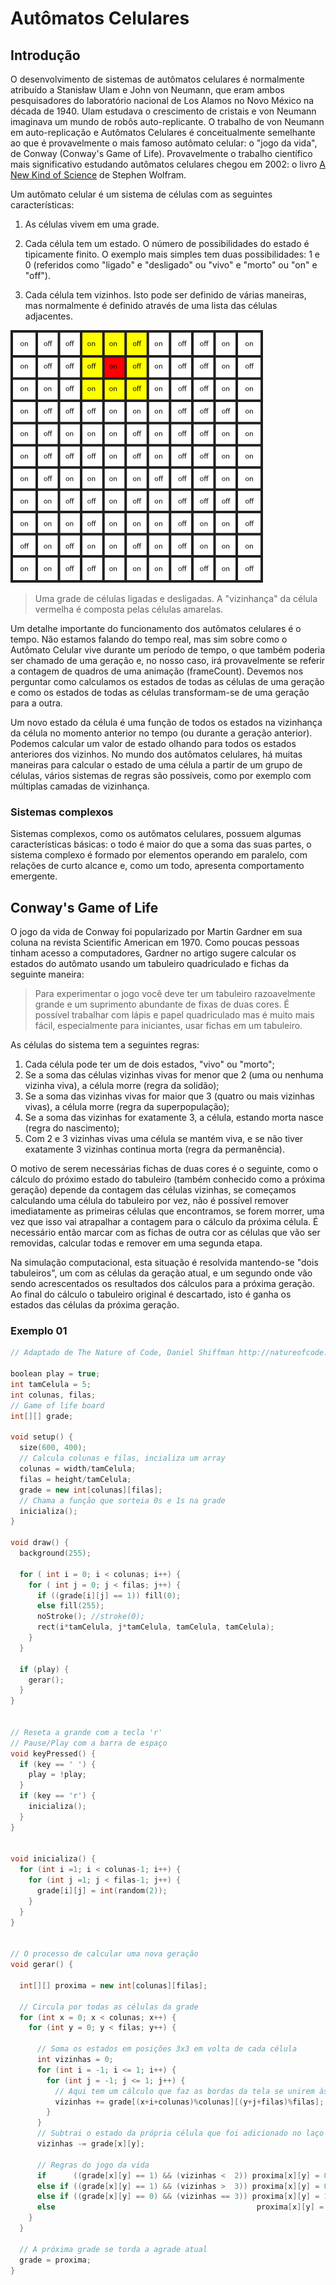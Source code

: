 # Autômatos Celulares

## Introdução

O desenvolvimento de sistemas de autômatos celulares é normalmente atribuído a Stanisław Ulam e John von Neumann, que eram ambos pesquisadores do laboratório nacional de Los Alamos no Novo México na década de 1940. Ulam estudava o crescimento de cristais e von Neumann imaginava um mundo de robôs auto-replicante. O trabalho de von Neumann em auto-replicação e Autômatos Celulares é conceitualmente semelhante ao que é provavelmente o mais famoso autômato celular: o "jogo da vida", de Conway (Conway's Game of Life). Provavelmente o trabalho científico mais significativo estudando autômatos celulares chegou em 2002: o livro [A New Kind of Science](http://www.wolframscience.com/nksonline/toc.html) de Stephen Wolfram.

Um autômato celular é um sistema de células com as seguintes características:

1. As células vivem em uma grade.

2. Cada célula tem um estado. O número de possibilidades do estado é tipicamente finito. O exemplo mais simples tem duas possibilidades: 1 e 0 (referidos como "ligado" e "desligado" ou "vivo" e "morto" ou "on" e "off").

3. Cada célula tem vizinhos. Isto pode ser definido de várias maneiras, mas normalmente é definido através de uma lista das células adjacentes.

![grade](https://github.com/arteprog/quatro-encontros/blob/master/assets/grade.png?raw=true)

> Uma grade de células ligadas e desligadas. A "vizinhança" da célula vermelha é composta pelas células amarelas.

Um detalhe importante do funcionamento dos autômatos celulares é o tempo. Não estamos falando do tempo real, mas sim sobre como o Autômato Celular vive durante um período de tempo, o que também poderia ser chamado de uma geração e, no nosso caso, irá provavelmente se referir a contagem de quadros de uma animação (frameCount). Devemos nos perguntar como calculamos os estados de todas as células de uma geração e como os estados de todas as células transformam-se de uma geração para a outra.

Um novo estado da célula é uma função de todos os estados na vizinhança da célula no momento anterior no tempo (ou durante a geração anterior). Podemos calcular um valor de estado olhando para todos os estados anteriores dos vizinhos.
No mundo dos autômatos celulares, há muitas maneiras para calcular o estado de uma célula a partir de um grupo de células, vários sistemas de regras são possíveis, como por exemplo com múltiplas camadas de vizinhança.

### Sistemas complexos

Sistemas complexos, como os autômatos celulares, possuem algumas características básicas: o todo é maior do que a soma das suas partes, o sistema complexo é formado por elementos operando em paralelo, com relações de curto alcance e, como um todo, apresenta comportamento emergente.

## Conway's Game of Life

O jogo da vida de Conway foi popularizado por Martin Gardner em sua coluna na revista Scientific American em 1970. Como poucas pessoas tinham acesso a computadores, Gardner no artigo sugere calcular os estados do autômato usando um tabuleiro quadriculado e fichas da seguinte maneira:
> Para experimentar o jogo você deve ter um tabuleiro razoavelmente grande e um suprimento abundante de fixas de duas cores. É possível trabalhar com lápis e papel quadriculado mas é muito mais fácil, especialmente para iniciantes, usar fichas em um tabuleiro.

As células do sistema tem a seguintes regras: 
1. Cada célula pode ter um de dois estados, "vivo" ou "morto";
2. Se a soma das células vizinhas vivas for menor que 2 (uma ou nenhuma vizinha viva), a célula morre (regra da solidão);
3. Se a soma das vizinhas vivas for maior que 3 (quatro ou mais vizinhas vivas), a célula morre (regra da superpopulação);
4. Se a soma das vizinhas for exatamente 3, a célula, estando morta nasce (regra do nascimento);
5. Com 2 e  3 vizinhas vivas uma célula se mantém viva, e se não tiver exatamente 3 vizinhas continua morta (regra da permanência).

O motivo de serem necessárias fichas de duas cores é o seguinte, como o cálculo do próximo estado do tabuleiro (também conhecido como a próxima geração) depende da contagem das células vizinhas, se começamos calculando uma célula do tabuleiro por vez, não é possível remover imediatamente as primeiras células que encontramos, se forem morrer, uma vez que isso vai atrapalhar a contagem para o cálculo da próxima célula. É necessário então marcar com as fichas de outra cor as células que vão ser removidas, calcular todas e remover em uma segunda etapa.

Na simulação computacional, esta situação é resolvida mantendo-se "dois tabuleiros", um com as células da geração atual, e um segundo onde vão sendo acrescentados os resultados dos cálculos para a próxima geração. Ao final do cálculo o tabuleiro original é descartado, isto é ganha os estados  das células da próxima geração.


### Exemplo 01

```pde
// Adaptado de The Nature of Code, Daniel Shiffman http://natureofcode.com

boolean play = true;
int tamCelula = 5;
int colunas, filas;
// Game of life board
int[][] grade;

void setup() {
  size(600, 400);
  // Calcula colunas e filas, incializa um array
  colunas = width/tamCelula;
  filas = height/tamCelula;
  grade = new int[colunas][filas];
  // Chama a função que sorteia 0s e 1s na grade
  inicializa();
}

void draw() {
  background(255);

  for ( int i = 0; i < colunas; i++) {
    for ( int j = 0; j < filas; j++) {
      if ((grade[i][j] == 1)) fill(0);
      else fill(255); 
      noStroke(); //stroke(0);
      rect(i*tamCelula, j*tamCelula, tamCelula, tamCelula);
    }
  }

  if (play) {
    gerar();
  }
}


// Reseta a grande com a tecla 'r'
// Pause/Play com a barra de espaço
void keyPressed() {
  if (key == ' ') {
    play = !play;
  }
  if (key == 'r') {
    inicializa();
  }
}


void inicializa() {
  for (int i =1; i < colunas-1; i++) {
    for (int j =1; j < filas-1; j++) {
      grade[i][j] = int(random(2));
    }
  }
}


// O processo de calcular uma nova geração
void gerar() {

  int[][] proxima = new int[colunas][filas];

  // Circula por todas as células da grade
  for (int x = 0; x < colunas; x++) {
    for (int y = 0; y < filas; y++) {

      // Soma os estados em posições 3x3 em volta de cada célula
      int vizinhas = 0;
      for (int i = -1; i <= 1; i++) {
        for (int j = -1; j <= 1; j++) {
          // Aqui tem um cálculo que faz as bordas da tela se unirem às bordas opostas
          vizinhas += grade[(x+i+colunas)%colunas][(y+j+filas)%filas];
        }
      }
      // Subtrai o estado da própria célula que foi adicionado no laço anterior
      vizinhas -= grade[x][y];

      // Regras do jogo da vida
      if      ((grade[x][y] == 1) && (vizinhas <  2)) proxima[x][y] = 0;           // Solidão
      else if ((grade[x][y] == 1) && (vizinhas >  3)) proxima[x][y] = 0;           // Superpopulação
      else if ((grade[x][y] == 0) && (vizinhas == 3)) proxima[x][y] = 1;           // Nascimento
      else                                             proxima[x][y] = grade[x][y]; // Permanência
    }
  }

  // A próxima grade se torda a agrade atual
  grade = proxima;
}
```


